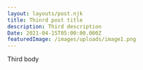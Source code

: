 ```yaml
---
layout: layouts/post.njk
title: Thinrd post title
description: Third description
Date: 2021-04-15T05:00:00.000Z
featuredImage: /images/uploads/image1.png
---
```

Third body
